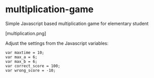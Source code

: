 # multiplication-game

Simple Javascript based multiplication game for elementary student

[multiplication.png]

Adjust the settings from the Javascript variables:

```
var maxtime = 10;
var max_a = 6;
var max_b = 6;
var correct_score = 100;
var wrong_score = -10;
```


